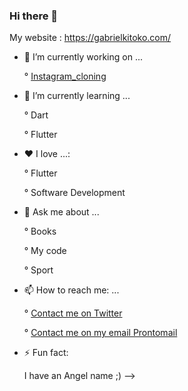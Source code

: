 ### Hi there 👋


My website : https://gabrielkitoko.com/

- 🔭 I’m currently working on ...


  ° [Instagram_cloning](https://github.com/keller19/instagram_cloning)
- 🌱 I’m currently learning ...

  ° Dart
  
  ° Flutter
- ❤️ I love ...:

   ° Flutter
   
   ° Software Development
- 💬 Ask me about ...

  ° Books
  
  ° My code
  
  ° Sport 
- 📫 How to reach me: ...

  ° [Contact me on Twitter](https://mobile.twitter.com/kellerM42)
  
  ° [Contact me on my email Prontomail](gabrielkeller19@protonmail.com)
  
- ⚡ Fun fact: 

  I have an Angel name ;)
-->
